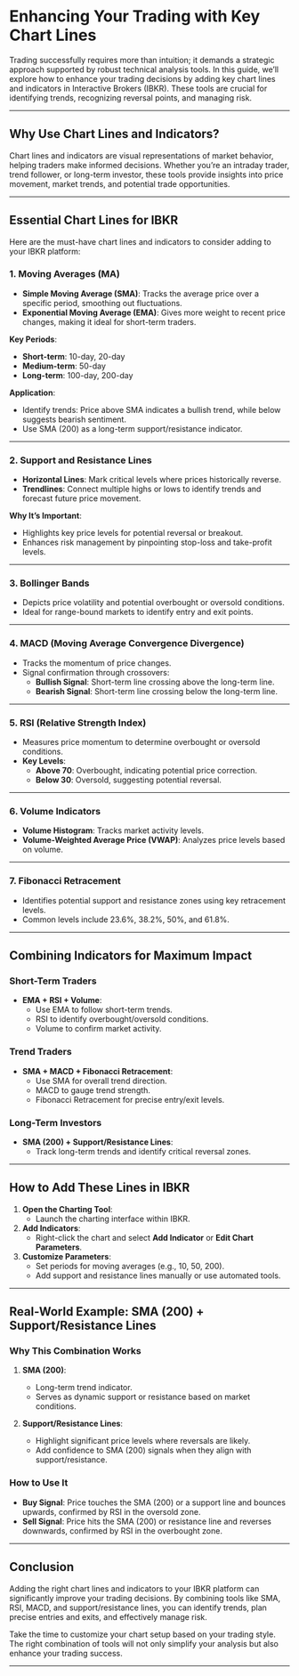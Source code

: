 # Enhancing Your Trading with Key Chart Lines

Trading successfully requires more than intuition; it demands a strategic approach supported by robust technical analysis tools. In this guide, we’ll explore how to enhance your trading decisions by adding key chart lines and indicators in Interactive Brokers (IBKR). These tools are crucial for identifying trends, recognizing reversal points, and managing risk.

---

## **Why Use Chart Lines and Indicators?**

Chart lines and indicators are visual representations of market behavior, helping traders make informed decisions. Whether you’re an intraday trader, trend follower, or long-term investor, these tools provide insights into price movement, market trends, and potential trade opportunities.

---

## **Essential Chart Lines for IBKR**

Here are the must-have chart lines and indicators to consider adding to your IBKR platform:

### **1. Moving Averages (MA)**

- **Simple Moving Average (SMA)**: Tracks the average price over a specific period, smoothing out fluctuations.
- **Exponential Moving Average (EMA)**: Gives more weight to recent price changes, making it ideal for short-term traders.

**Key Periods**:
- **Short-term**: 10-day, 20-day
- **Medium-term**: 50-day
- **Long-term**: 100-day, 200-day

**Application**:
- Identify trends: Price above SMA indicates a bullish trend, while below suggests bearish sentiment.
- Use SMA (200) as a long-term support/resistance indicator.

---

### **2. Support and Resistance Lines**

- **Horizontal Lines**: Mark critical levels where prices historically reverse.
- **Trendlines**: Connect multiple highs or lows to identify trends and forecast future price movement.

**Why It’s Important**:
- Highlights key price levels for potential reversal or breakout.
- Enhances risk management by pinpointing stop-loss and take-profit levels.

---

### **3. Bollinger Bands**

- Depicts price volatility and potential overbought or oversold conditions.
- Ideal for range-bound markets to identify entry and exit points.

---

### **4. MACD (Moving Average Convergence Divergence)**

- Tracks the momentum of price changes.
- Signal confirmation through crossovers:
  - **Bullish Signal**: Short-term line crossing above the long-term line.
  - **Bearish Signal**: Short-term line crossing below the long-term line.

---

### **5. RSI (Relative Strength Index)**

- Measures price momentum to determine overbought or oversold conditions.
- **Key Levels**:
  - **Above 70**: Overbought, indicating potential price correction.
  - **Below 30**: Oversold, suggesting potential reversal.

---

### **6. Volume Indicators**

- **Volume Histogram**: Tracks market activity levels.
- **Volume-Weighted Average Price (VWAP)**: Analyzes price levels based on volume.

---

### **7. Fibonacci Retracement**

- Identifies potential support and resistance zones using key retracement levels.
- Common levels include 23.6%, 38.2%, 50%, and 61.8%.

---

## **Combining Indicators for Maximum Impact**

### **Short-Term Traders**
- **EMA + RSI + Volume**:
  - Use EMA to follow short-term trends.
  - RSI to identify overbought/oversold conditions.
  - Volume to confirm market activity.

### **Trend Traders**
- **SMA + MACD + Fibonacci Retracement**:
  - Use SMA for overall trend direction.
  - MACD to gauge trend strength.
  - Fibonacci Retracement for precise entry/exit levels.

### **Long-Term Investors**
- **SMA (200) + Support/Resistance Lines**:
  - Track long-term trends and identify critical reversal zones.

---

## **How to Add These Lines in IBKR**

1. **Open the Charting Tool**:
   - Launch the charting interface within IBKR.
2. **Add Indicators**:
   - Right-click the chart and select **Add Indicator** or **Edit Chart Parameters**.
3. **Customize Parameters**:
   - Set periods for moving averages (e.g., 10, 50, 200).
   - Add support and resistance lines manually or use automated tools.

---

## **Real-World Example: SMA (200) + Support/Resistance Lines**

### **Why This Combination Works**

1. **SMA (200)**:
   - Long-term trend indicator.
   - Serves as dynamic support or resistance based on market conditions.

2. **Support/Resistance Lines**:
   - Highlight significant price levels where reversals are likely.
   - Add confidence to SMA (200) signals when they align with support/resistance.

### **How to Use It**
- **Buy Signal**: Price touches the SMA (200) or a support line and bounces upwards, confirmed by RSI in the oversold zone.
- **Sell Signal**: Price hits the SMA (200) or resistance line and reverses downwards, confirmed by RSI in the overbought zone.

---

## **Conclusion**

Adding the right chart lines and indicators to your IBKR platform can significantly improve your trading decisions. By combining tools like SMA, RSI, MACD, and support/resistance lines, you can identify trends, plan precise entries and exits, and effectively manage risk. 

Take the time to customize your chart setup based on your trading style. The right combination of tools will not only simplify your analysis but also enhance your trading success.

---
